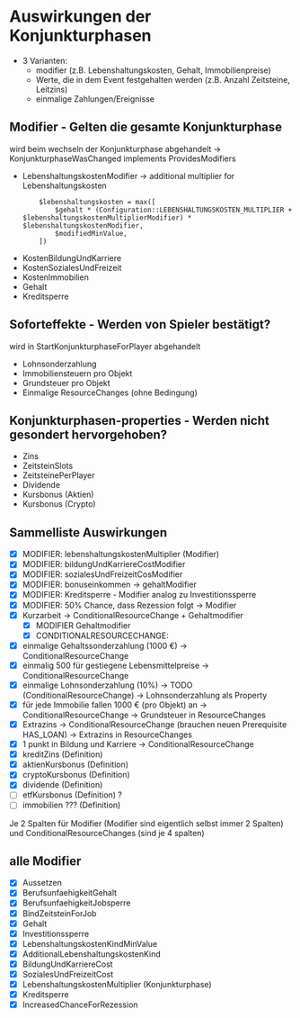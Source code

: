 # Auswirkungen der Konjunkturphasen

- 3 Varianten:
    - modifier (z.B. Lebenshaltungskosten, Gehalt, Immobilienpreise)
    - Werte, die in dem Event festgehalten werden (z.B. Anzahl Zeitsteine, Leitzins)
    - einmalige Zahlungen/Ereignisse

## Modifier - Gelten die gesamte Konjunkturphase

wird beim wechseln der Konjunkturphase abgehandelt -> KonjunkturphaseWasChanged implements ProvidesModifiers

- LebenshaltungskostenModifier -> additional multiplier for Lebenshaltungskosten
    ```injectablephp
        $lebenshaltungskosten = max([
            $gehalt * (Configuration::LEBENSHALTUNGSKOSTEN_MULTIPLIER + $lebenshaltungskostenMultiplierModifier) * $lebenshaltungskostenModifier,
            $modifiedMinValue,
        ])
    ```
- KostenBildungUndKarriere
- KostenSozialesUndFreizeit
- KostenImmobilien
- Gehalt
- Kreditsperre

## Soforteffekte - Werden von Spieler bestätigt?

wird in StartKonjunkturphaseForPlayer abgehandelt

- Lohnsonderzahlung
- Immobiliensteuern pro Objekt
- Grundsteuer pro Objekt
- Einmalige ResourceChanges (ohne Bedingung)

## Konjunkturphasen-properties - Werden nicht gesondert hervorgehoben? 

- Zins
- ZeitsteinSlots
- ZeitsteinePerPlayer
- Dividende
- Kursbonus (Aktien)
- Kursbonus (Crypto)


## Sammelliste Auswirkungen

- [x] MODIFIER: lebenshaltungskostenMultiplier (Modifier)
- [x] MODIFIER: bildungUndKarriereCostModifier
- [x] MODIFIER: sozialesUndFreizeitCosModifier
- [x] MODIFIER: bonuseinkommen -> gehaltModifier
- [x] MODIFIER: Kreditsperre - Modifier analog zu Investitionssperre
- [x] MODIFIER: 50% Chance, dass Rezession folgt -> Modifier
- [x] Kurzarbeit -> ConditionalResourceChange + Gehaltmodifier
    - [x] MODIFIER Gehaltmodifier
    - [x] CONDITIONALRESOURCECHANGE:
- [x] einmalige Gehaltssonderzahlung (1000 €) -> ConditionalResourceChange
- [x] einmalig 500 für gestiegene Lebensmittelpreise -> ConditionalResourceChange
- [x] einmalige Lohnsonderzahlung (10%) -> TODO  (ConditionalResourceChange) -> Lohnsonderzahlung als Property
- [x] für jede Immobilie fallen 1000 € (pro Objekt) an -> ConditionalResourceChange -> Grundsteuer in ResourceChanges
- [x] Extrazins -> ConditionalResourceChange (brauchen neuen Prerequisite HAS_LOAN) -> Extrazins in ResourceChanges
- [x] 1 punkt in Bildung und Karriere -> ConditionalResourceChange
- [x] kreditZins (Definition)
- [x] aktienKursbonus (Definition)
- [x] cryptoKursbonus (Definition)
- [x] dividende (Definition)
- [ ] etfKursbonus (Definition) ?
- [ ] immobilien ??? (Definition)

Je 2 Spalten für Modifier (Modifier sind eigentlich selbst immer 2 Spalten) und ConditionalResourceChanges (sind je 4 spalten)

## alle Modifier 

- [x] Aussetzen
- [x] BerufsunfaehigkeitGehalt
- [x] BerufsunfaehigkeitJobsperre
- [x] BindZeitsteinForJob
- [x] Gehalt
- [x] Investitionssperre
- [x] LebenshaltungskostenKindMinValue
- [x] AdditionalLebenshaltungskostenKind
- [x] BildungUndKarriereCost
- [x] SozialesUndFreizeitCost
- [x] LebenshaltungskostenMultiplier (Konjunkturphase)
- [x] Kreditsperre
- [x] IncreasedChanceForRezession
